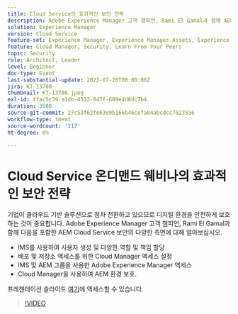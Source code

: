 ```yaml
---
title: Cloud Service의 효과적인 보안 전략
description: Adobe Experience Manager 고객 챔피언, Rami El Gamal과 함께 AEM Cloud Service의 다양한 보안 측면에 대해 논의하십시오.
solution: Experience Manager
version: Cloud Service
feature-set: Experience Manager, Experience Manager Assets, Experience Manager Sites
feature: Cloud Manager, Security, Learn From Your Peers
topic: Security
role: Architect, Leader
level: Beginner
doc-type: Event
last-substantial-update: 2023-07-20T00:00:00Z
jira: KT-13708
thumbnail: KT-13708.jpeg
exl-id: ffac5c39-a1db-4533-947f-609e4d8dc7b4
duration: 3580
source-git-commit: 27c53f62fe63e9b166b46cefa04abcdcc7823556
workflow-type: tm+mt
source-wordcount: '117'
ht-degree: 0%

---
```


# Cloud Service 온디맨드 웨비나의 효과적인 보안 전략

기업이 클라우드 기반 솔루션으로 점차 전환하고 있으므로 디지털 환경을 안전하게 보호하는 것이 중요합니다. Adobe Experience Manager 고객 챔피언, Rami El Gamal과 함께 다음을 포함한 AEM Cloud Service 보안의 다양한 측면에 대해 알아보십시오.

* IMS를 사용하여 사용자 생성 및 다양한 역할 및 책임 할당
* 배포 및 저장소 액세스를 위한 Cloud Manager 액세스 설정
* IMS 및 AEM 그룹을 사용한 Adobe Experience Manager 액세스
* Cloud Manager을 사용하여 AEM 환경 보호.

프레젠테이션 슬라이드 [여기](../../assets/experience-manager/july2023/effective-security-strategies-in-cloud-service/AEM-CloudManager-Security_Webinar_July_18.pdf)에 액세스할 수 있습니다.

>[!VIDEO](https://video.tv.adobe.com/v/3421772/?learn=on)
